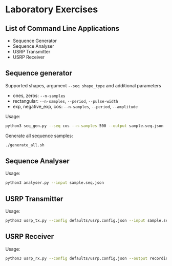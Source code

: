 # Laboratory Exercises

## List of Command Line Applications
* Sequence Generator
* Sequence Analyser
* USRP Transmitter
* USRP Receiver

## Sequence generator
Supported shapes, argument `--seq shape_type` and additional parameters
* ones, zeros: `--n-samples`
* rectangular: `--n-samples`, `--period`, `--pulse-width`
* exp, negative_exp, cos: `--n-samples`, `--period`, `--amplitude`

Usage:
```bash
python3 seq_gen.py --seq cos --n-samples 500 --output sample.seq.json
```

Generate all sequence samples:
```bash
./generate_all.sh
```

## Sequence Analyser
Usage:
```bash
python3 analyser.py --input sample.seq.json
```

## USRP Transmitter
Usage:
```bash
python3 usrp_tx.py --config defaults/usrp.config.json --input sample.seq.json
```

## USRP Receiver
Usage:
```bash
python3 usrp_rx.py --config defaults/usrp.config.json --output recording.seq.json
```
